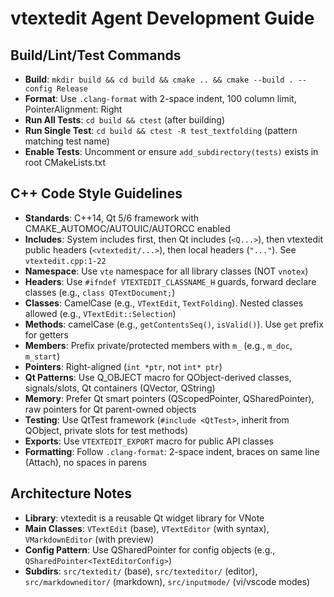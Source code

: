 # vtextedit Agent Development Guide

## Build/Lint/Test Commands

* **Build**: `mkdir build && cd build && cmake .. && cmake --build . --config Release`
* **Format**: Use `.clang-format` with 2-space indent, 100 column limit, PointerAlignment: Right
* **Run All Tests**: `cd build && ctest` (after building)
* **Run Single Test**: `cd build && ctest -R test_textfolding` (pattern matching test name)
* **Enable Tests**: Uncomment or ensure `add_subdirectory(tests)` exists in root CMakeLists.txt

## C++ Code Style Guidelines

* **Standards**: C++14, Qt 5/6 framework with CMAKE_AUTOMOC/AUTOUIC/AUTORCC enabled
* **Includes**: System includes first, then Qt includes (`<Q...>`), then vtextedit public headers (`<vtextedit/...>`), then local headers (`"..."`). See `vtextedit.cpp:1-22`
* **Namespace**: Use `vte` namespace for all library classes (NOT `vnotex`)
* **Headers**: Use `#ifndef VTEXTEDIT_CLASSNAME_H` guards, forward declare classes (e.g., `class QTextDocument;`)
* **Classes**: CamelCase (e.g., `VTextEdit`, `TextFolding`). Nested classes allowed (e.g., `VTextEdit::Selection`)
* **Methods**: camelCase (e.g., `getContentsSeq()`, `isValid()`). Use `get` prefix for getters
* **Members**: Prefix private/protected members with `m_` (e.g., `m_doc`, `m_start`)
* **Pointers**: Right-aligned (`int *ptr`, not `int* ptr`)
* **Qt Patterns**: Use Q_OBJECT macro for QObject-derived classes, signals/slots, Qt containers (QVector, QString)
* **Memory**: Prefer Qt smart pointers (QScopedPointer, QSharedPointer), raw pointers for Qt parent-owned objects
* **Testing**: Use QtTest framework (`#include <QtTest>`, inherit from QObject, private slots for test methods)
* **Exports**: Use `VTEXTEDIT_EXPORT` macro for public API classes
* **Formatting**: Follow `.clang-format`: 2-space indent, braces on same line (Attach), no spaces in parens

## Architecture Notes
* **Library**: vtextedit is a reusable Qt widget library for VNote
* **Main Classes**: `VTextEdit` (base), `VTextEditor` (with syntax), `VMarkdownEditor` (with preview)
* **Config Pattern**: Use QSharedPointer for config objects (e.g., `QSharedPointer<TextEditorConfig>`)
* **Subdirs**: `src/textedit/` (base), `src/texteditor/` (editor), `src/markdowneditor/` (markdown), `src/inputmode/` (vi/vscode modes)